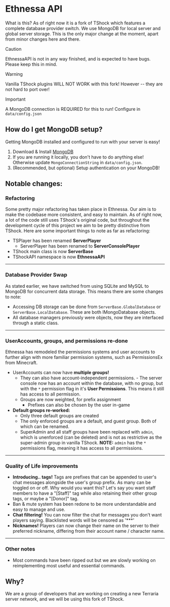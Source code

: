 # Ethnessa API
What is this? As of right now it is a fork of TShock which features a complete database provider switch. We use MongoDB for local server and global server storage. This is the only major change at the moment, apart from minor changes here and there.

> [!CAUTION]
> EthnessaAPI is not in any way finished, and is expected to have bugs. Please keep this in mind. 

> [!WARNING]
> Vanilla TShock plugins WILL NOT WORK with this fork! However -- they are not hard to port over!
 
> [!IMPORTANT]
> A MongoDB connection is REQUIRED for this to run! Configure in `data/config.json`

## How do I get MongoDB setup?
Getting MongoDB installed and configured to run with your server is easy! 

1. Download & Install [MongoDB](https://www.mongodb.com/try/download/community)
2. If you are running it locally, you don't have to do anything else! Otherwise update `MongoConnectionString` in `data/config.json`.
3. (Recommended, but optional) Setup authentication on your MongoDB!

## Notable changes:

### Refactoring
 Some pretty major refactoring has taken place in Ethnessa. Our aim is to make the codebase more consistent, and easy to maintain. As of right now, a lot of the code still uses TShock's original code, but throughout the development cycle of this project we aim to be pretty distinctive from TShock. Here are some important things to note as far as refactoring: 
- TSPlayer has been renamed **ServerPlayer**
  - ServerPlayer has been renamed to **ServerConsolePlayer**
- TShock main class is now **ServerBase**
- TShockAPI namespace is now **EthnessaAPI**

---

### Database Provider Swap
 As stated earlier, we have switched from using SQLite and MySQL to MongoDB for concurrent data storage. This means there are some changes to note:
  - Accessing DB storage can be done from `ServerBase.GlobalDatabase` or `ServerBase.LocalDatabase`. These are both IMongoDatabase objects.
  - All database managers previously were objects, now they are interfaced through a static class.

---

### UserAccounts, groups, and permissions re-done
Ethnessa has remodeled the permissions systems and user accounts to further align with more familiar permission systems, such as PermissionsEx from Minecraft.   
- UserAccounts can now have **multiple groups!**
  - They can also have account-independent permissions.
        - The server console now has an account within the database, with no group, but with the `*` permission flag in it's **User Permissions**. This means it still has access to all permission.
   - Groups are now weighted, for prefix assignment
     - Prefixes can also be chosen by the user in-game     
- **Default groups re-worked:**
   -  Only three default groups are created
   -  The only enforced groups are a default, and guest group. Both of which can be renamed.
   -  SuperAdmin and all staff groups have been replaced with `admin`, which is unenforced (can be deleted) and is not as restrictive as the super-admin group in vanilla TShock. **NOTE:** `admin` has the `*` permissions flag, meaning it has access to all permissions.

---

### Quality of Life improvements
- **Introducing.. tags!** Tags are prefixes that can be appended to user's chat messages alongside the user's group prefix. As many can be toggled on or off. Why would you want this? Let's say you want staff members to have a "[Staff]" tag while also retaining their other group tags, or maybe a "[Donor]" tag.
- Ban & mute system has been redone to be more understandable and easy to manage and use.
- **Chat filtering!** You can now filter the chat for messages you don't want players saying. Blacklisted words will be censored as '***'
- **Nicknames!** Players can now change their name on the server to their preferred nickname, differing from their account name / character name.

---
 
### Other notes
- Most commands have been ripped out but we are slowly working on reimplementing most useful and essential commands.

## Why?
We are a group of developers that are working on creating a new Terraria server network, and we will be using this fork of TShock.
